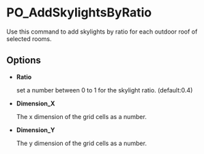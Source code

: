 # PO_AddSkylightsByRatio

Use this command to add skylights by ratio for each outdoor roof of selected rooms.

## Options

* **Ratio**

  set a number between 0 to 1 for the skylight ratio. (default:0.4)

* **Dimension_X**

  The x dimension of the grid cells as a number.

* **Dimension_Y**

  The y dimension of the grid cells as a number.


